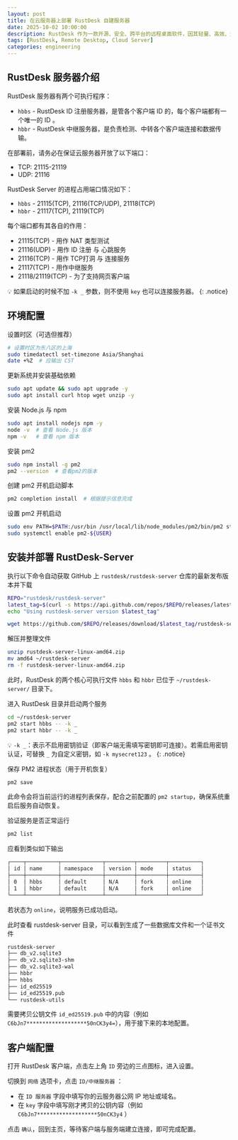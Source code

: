 ```yaml
---
layout: post
title: 在云服务器上部署 RustDesk 自建服务器
date: 2025-10-02 10:00:00
description: RustDesk 作为一款开源、安全、跨平台的远程桌面软件，因其轻量、高效、无广告且支持自建服务器等特性，受到越来越多用户的青睐。自建 RustDesk 服务器不仅可以摆脱对官方服务器的依赖，还能完全掌控连接数据、提升连接速度与稳定性，尤其适合对隐私和性能有较高要求的个人或团队使用。
tags: [RustDesk, Remote Desktop, Cloud Server]
categories: engineering
---
```


## RustDesk 服务器介绍

RustDesk 服务器有两个可执行程序：
- `hbbs` - RustDesk ID 注册服务器，是管各个客户端 ID 的，每个客户端都有一个唯一的 ID 。
- `hbbr` - RustDesk 中继服务器，是负责检测、中转各个客户端连接和数据传输。

在部署前，请务必在保证云服务器开放了以下端口：
- TCP: 21115-21119
- UDP: 21116

RustDesk Server 的进程占用端口情况如下：
- `hbbs` - 21115(TCP), 21116(TCP/UDP), 21118(TCP)
- `hbbr` - 21117(TCP), 21119(TCP)

每个端口都有其各自的作用：
- 21115(TCP) - 用作 NAT 类型测试
- 21116(UDP) - 用作 ID 注册 与 心跳服务
- 21116(TCP) - 用作 TCP打洞 与 连接服务
- 21117(TCP) - 用作中继服务
- 21118/21119(TCP) - 为了支持网页客户端

💡 如果启动的时候不加 `-k _` 参数，则不使用 `key` 也可以连接服务器。
{: .notice}

## 环境配置

设置时区（可选但推荐）
```bash
# 设置时区为东八区的上海
sudo timedatectl set-timezone Asia/Shanghai
date +%Z  # 应输出 CST
```

更新系统并安装基础依赖
```bash
sudo apt update && sudo apt upgrade -y
sudo apt install curl htop wget unzip -y
```

安装 Node.js 与 npm
```bash
sudo apt install nodejs npm -y
node -v  # 查看 Node.js 版本
npm -v   # 查看 npm 版本
```

安装 pm2
```bash
sudo npm install -g pm2
pm2 --version  # 查看pm2的版本
```

创建 pm2 开机启动脚本
```bash
pm2 completion install  # 根据提示信息完成
```

设置 pm2 开机启动
```bash
sudo env PATH=$PATH:/usr/bin /usr/local/lib/node_modules/pm2/bin/pm2 startup systemd -u ${USER} --hp ${HOME}
sudo systemctl enable pm2-${USER}
```

## 安装并部署 RustDesk-Server

执行以下命令自动获取 GitHub 上 `rustdesk/rustdesk-server` 仓库的最新发布版本并下载

```bash
REPO="rustdesk/rustdesk-server"
latest_tag=$(curl -s https://api.github.com/repos/$REPO/releases/latest | grep '"tag_name":' | sed -E 's/.*"([^"]+)".*/\1/')
echo "Using rustdesk-server version $latest_tag"

wget https://github.com/$REPO/releases/download/$latest_tag/rustdesk-server-linux-amd64.zip
```

解压并整理文件
```bash
unzip rustdesk-server-linux-amd64.zip
mv amd64 ~/rustdesk-server
rm -f rustdesk-server-linux-amd64.zip
```

此时，RustDesk 的两个核心可执行文件 `hbbs` 和 `hbbr` 已位于 `~/rustdesk-server/` 目录下。

进入 RustDesk 目录并启动两个服务
```bash
cd ~/rustdesk-server
pm2 start hbbs -- -k _
pm2 start hbbr -- -k _
```

💡 `-k _`：表示不启用密钥验证（即客户端无需填写密钥即可连接）。若需启用密钥认证，可替换 `_` 为自定义密钥，如 `-k mysecret123` 。
{: .notice}

保存 PM2 进程状态（用于开机恢复）
```bash
pm2 save
```

此命令会将当前运行的进程列表保存，配合之前配置的 `pm2 startup`，确保系统重启后服务自动恢复。

验证服务是否正常运行
```bash
pm2 list
```

应看到类似如下输出
```bash
┌────┬──────────┬─────────────┬─────────┬─────────┬──────────┐
│ id │ name     │ namespace   │ version │ mode    │ status   │
├────┼──────────┼─────────────┼─────────┼─────────┼──────────┤
│ 0  │ hbbs     │ default     │ N/A     │ fork    │ online   │
│ 1  │ hbbr     │ default     │ N/A     │ fork    │ online   │
└────┴──────────┴─────────────┴─────────┴─────────┴──────────┘
```

若状态为 `online`，说明服务已成功启动。

此时查看 rustdesk-server 目录，可以看到生成了一些数据库文件和一个证书文件
```bash
rustdesk-server
├── db_v2.sqlite3
├── db_v2.sqlite3-shm
├── db_v2.sqlite3-wal
├── hbbr
├── hbbs
├── id_ed25519
├── id_ed25519.pub
└── rustdesk-utils
```

需要拷贝公钥文件 `id_ed25519.pub` 中的内容（例如`C6bJn7*******************50nCK3y4=`），用于接下来的本地配置。

## 客户端配置

打开 RustDesk 客户端，点击左上角 `ID` 旁边的三点图标，进入设置。

切换到 `网络` 选项卡，点击 `ID/中继服务器` ：
- 在 `ID 服务器` 字段中填写你的云服务器公网 IP 地址或域名。
- 在 `key` 字段中填写刚才拷贝的公钥内容（例如 `C6bJn7*******************50nCK3y4` ）

点击 `确认`，回到主页，等待客户端与服务端建立连接，即可完成配置。
